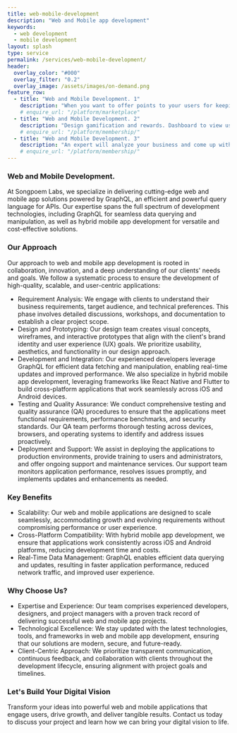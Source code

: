 ```yaml
---
title: web-mobile-development
description: "Web and Mobile app development"
keywords:
  - web development
  - mobile development
layout: splash
type: service
permalink: /services/web-mobile-development/
header:
  overlay_color: "#000"
  overlay_filter: "0.2"
  overlay_image: /assets/images/on-demand.png
feature_row:
  - title: "Web and Mobile Development. 1"
    description: "When you want to offer points to your users for keeping using and a reedem collected points option"
    # enquire_url: "/platform/marketplace"
  - title: "Web and Mobile Development. 2"
    description: "Design gamification and rewards. Dashboard to view use and add/remove reedem options."
    # enquire_url: "/platform/membership/"
  - title: "Web and Mobile Development. 3"
    description: "An expert will analyze your business and come up with a membership design."
    # enquire_url: "/platform/membership/"
---
```


### Web and Mobile Development.

At Songpoem Labs, we specialize in delivering cutting-edge web and mobile app solutions powered by GraphQL, an efficient and powerful query language for APIs. Our expertise spans the full spectrum of development technologies, including GraphQL for seamless data querying and manipulation, as well as hybrid mobile app development for versatile and cost-effective solutions.

### Our Approach
Our approach to web and mobile app development is rooted in collaboration, innovation, and a deep understanding of our clients' needs and goals. We follow a systematic process to ensure the development of high-quality, scalable, and user-centric applications:

- Requirement Analysis: We engage with clients to understand their business requirements, target audience, and technical preferences. This phase involves detailed discussions, workshops, and documentation to establish a clear project scope.
- Design and Prototyping: Our design team creates visual concepts, wireframes, and interactive prototypes that align with the client's brand identity and user experience (UX) goals. We prioritize usability, aesthetics, and functionality in our design approach.
- Development and Integration: Our experienced developers leverage GraphQL for efficient data fetching and manipulation, enabling real-time updates and improved performance. We also specialize in hybrid mobile app development, leveraging frameworks like React Native and Flutter to build cross-platform applications that work seamlessly across iOS and Android devices.
- Testing and Quality Assurance: We conduct comprehensive testing and quality assurance (QA) procedures to ensure that the applications meet functional requirements, performance benchmarks, and security standards. Our QA team performs thorough testing across devices, browsers, and operating systems to identify and address issues proactively.
- Deployment and Support: We assist in deploying the applications to production environments, provide training to users and administrators, and offer ongoing support and maintenance services. Our support team monitors application performance, resolves issues promptly, and implements updates and enhancements as needed.

### Key Benefits
- Scalability: Our web and mobile applications are designed to scale seamlessly, accommodating growth and evolving requirements without compromising performance or user experience.
- Cross-Platform Compatibility: With hybrid mobile app development, we ensure that applications work consistently across iOS and Android platforms, reducing development time and costs.
- Real-Time Data Management: GraphQL enables efficient data querying and updates, resulting in faster application performance, reduced network traffic, and improved user experience.

### Why Choose Us?
- Expertise and Experience: Our team comprises experienced developers, designers, and project managers with a proven track record of delivering successful web and mobile app projects.
- Technological Excellence: We stay updated with the latest technologies, tools, and frameworks in web and mobile app development, ensuring that our solutions are modern, secure, and future-ready.
- Client-Centric Approach: We prioritize transparent communication, continuous feedback, and collaboration with clients throughout the development lifecycle, ensuring alignment with project goals and timelines.

### Let's Build Your Digital Vision
Transform your ideas into powerful web and mobile applications that engage users, drive growth, and deliver tangible results. Contact us today to discuss your project and learn how we can bring your digital vision to life.